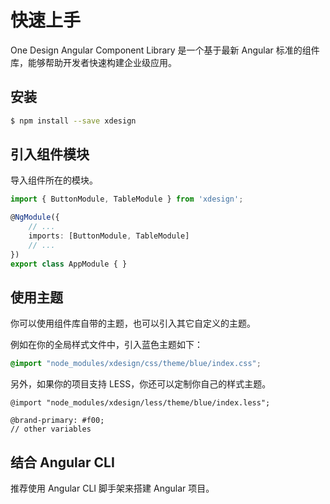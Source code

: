 # 快速上手

One Design Angular Component Library 是一个基于最新 Angular 标准的组件库，能够帮助开发者快速构建企业级应用。

## 安装

```bash
$ npm install --save xdesign
```

## 引入组件模块

导入组件所在的模块。

```ts
import { ButtonModule, TableModule } from 'xdesign';

@NgModule({
    // ...
    imports: [ButtonModule, TableModule]
    // ...
})
export class AppModule { }
```

## 使用主题

你可以使用组件库自带的主题，也可以引入其它自定义的主题。

例如在你的全局样式文件中，引入蓝色主题如下：

```css
@import "node_modules/xdesign/css/theme/blue/index.css";
```

另外，如果你的项目支持 LESS，你还可以定制你自己的样式主题。

```less
@import "node_modules/xdesign/less/theme/blue/index.less";

@brand-primary: #f00;
// other variables
```

## 结合 Angular CLI

推荐使用 Angular CLI 脚手架来搭建 Angular 项目。
